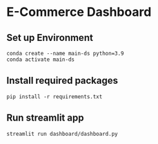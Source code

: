# E-Commerce Dashboard

## Set up Environment
```
conda create --name main-ds python=3.9
conda activate main-ds
```
## Install required packages
```
pip install -r requirements.txt
```

## Run streamlit app
```
streamlit run dashboard/dashboard.py
```
